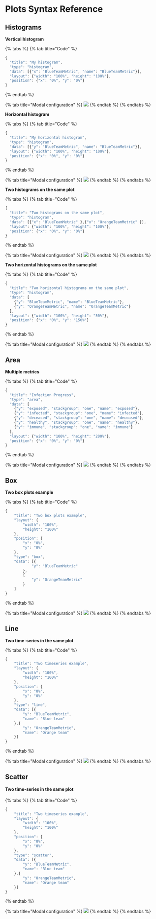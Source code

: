 # Plots Syntax Reference

## Histograms

**Vertical histogram**

{% tabs %}
{% tab title="Code" %}
```javascript
{
  "title": "My histogram",
  "type": "histogram",
  "data": [{"x": "BlueTeamMetric", "name": "BlueTeamMetric"}],
  "layout": {"width": "100%", "height": "100%"},
  "position": {"x": "0%", "y": "0%"}
}
```
{% endtab %}

{% tab title="Modal configuration" %}
![](../../.gitbook/assets/screenshot-2021-03-11-at-18.27.36.png)
{% endtab %}
{% endtabs %}

**Horizontal histogram**

{% tabs %}
{% tab title="Code" %}
```javascript
{
  "title": "My horizontal histogram",
  "type": "histogram",
  "data": [{"y": "BlueTeamMetric", "name": "BlueTeamMetric"}],
  "layout": {"width": "100%", "height": "100%"},
  "position": {"x": "0%", "y": "0%"}
}
```
{% endtab %}

{% tab title="Modal configuration" %}
![](../../.gitbook/assets/screenshot-2021-03-11-at-18.30.43.png)
{% endtab %}
{% endtabs %}

**Two histograms on the same plot**

{% tabs %}
{% tab title="Code" %}
```javascript
{
  "title": "Two histograms on the same plot",
  "type": "histogram",
  "data": [{"x": "BlueTeamMetric" },{"x": "OrangeTeamMetric" }],
  "layout": {"width": "100%", "height": "100%"},
  "position": {"x": "0%", "y": "0%"}
}
```
{% endtab %}

{% tab title="Modal configuration" %}
![](../../.gitbook/assets/screenshot-2021-03-11-at-18.36.34.png)
{% endtab %}
{% endtabs %}

**Two horizontal histograms on the same plot**

{% tabs %}
{% tab title="Code" %}
```javascript
{
  "title": "Two horizontal histograms on the same plot",
  "type": "histogram",
  "data": [
    {"y": "BlueTeamMetric", "name": "BlueTeamMetric"},
    {"y": "OrangeTeamMetric", "name": "OrangeTeamMetric"}
  ],
  "layout": {"width": "100%", "height": "50%"},
  "position": {"x": "0%", "y": "150%"}
}
```
{% endtab %}

{% tab title="Modal configuration" %}
![](../../.gitbook/assets/screenshot-2021-03-11-at-18.37.23.png)
{% endtab %}
{% endtabs %}

## Area

**Multiple metrics**

{% tabs %}
{% tab title="Code" %}
```javascript
{
  "title": "Infection Progress",
  "type": "area",
  "data": [
    {"y": "exposed", "stackgroup": "one", "name": "exposed"},
    {"y": "infected", "stackgroup": "one", "name": "infected"},
    {"y": "deceased", "stackgroup": "one", "name": "deceased"},
    {"y": "healthy", "stackgroup": "one", "name": "healthy"},
    {"y": "immune", "stackgroup": "one", "name": "immune"}
  ],
  "layout": {"width": "100%", "height": "200%"},
  "position": {"x": "0%", "y": "0%"}
}
```
{% endtab %}

{% tab title="Modal configuration" %}
![](../../.gitbook/assets/screenshot-2021-03-11-at-17.53.05.png)
{% endtab %}
{% endtabs %}

## Box

**Two box plots example**

{% tabs %}
{% tab title="Code" %}
```javascript
{
	"title": "Two box plots example",
	"layout": {
		"width": "100%",
		"height": "100%"
	},
	"position": {
		"x": "0%",
		"y": "0%"
	},
	"type": "box",
	"data": [{
			"y": "BlueTeamMetric"
		},
		{
			"y": "OrangeTeamMetric"
		}
	]
}
```
{% endtab %}

{% tab title="Modal configuration" %}
![](../../.gitbook/assets/screenshot-2021-03-11-at-18.25.23.png)
{% endtab %}
{% endtabs %}

## Line

**Two time-series in the same plot**

{% tabs %}
{% tab title="Code" %}
```javascript
{
	"title": "Two timeseries example",
	"layout": {
		"width": "100%",
		"height": "100%"
	},
	"position": {
		"x": "0%",
		"y": "0%"
	},
	"type": "line",
	"data": [{
		"y": "BlueTeamMetric",
		"name": "Blue team"
	},{
		"y": "OrangeTeamMetric",
		"name": "Orange team"
	}]
}
```
{% endtab %}

{% tab title="Modal configuration" %}
![](../../.gitbook/assets/screenshot-2021-03-11-at-15.27.25.png)
{% endtab %}
{% endtabs %}

## Scatter

#### **Two time-series in the same plot**

{% tabs %}
{% tab title="Code" %}
```javascript
{
	"title": "Two timeseries example",
	"layout": {
		"width": "100%",
		"height": "100%"
	},
	"position": {
		"x": "0%",
		"y": "0%"
	},
	"type": "scatter",
	"data": [{
		"y": "BlueTeamMetric",
		"name": "Blue team"
	},{
		"y": "OrangeTeamMetric",
		"name": "Orange team"
	}]
}
```
{% endtab %}

{% tab title="Modal configuration" %}
![](../../.gitbook/assets/screenshot-2021-03-11-at-15.15.03.png)
{% endtab %}
{% endtabs %}
